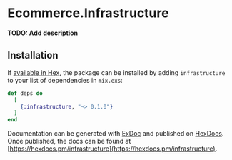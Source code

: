 # Ecommerce.Infrastructure

**TODO: Add description**

## Installation

If [available in Hex](https://hex.pm/docs/publish), the package can be installed
by adding `infrastructure` to your list of dependencies in `mix.exs`:

```elixir
def deps do
  [
    {:infrastructure, "~> 0.1.0"}
  ]
end
```

Documentation can be generated with [ExDoc](https://github.com/elixir-lang/ex_doc)
and published on [HexDocs](https://hexdocs.pm). Once published, the docs can
be found at [https://hexdocs.pm/infrastructure](https://hexdocs.pm/infrastructure).

